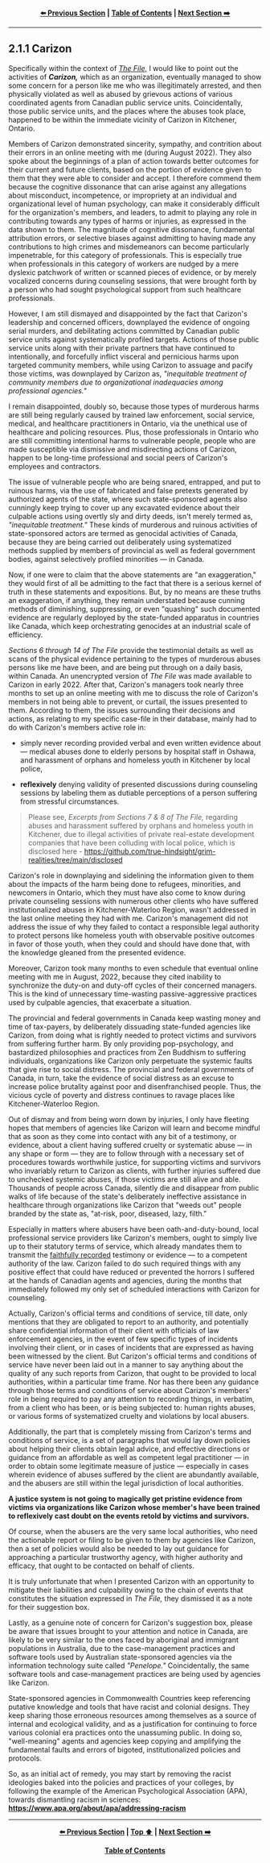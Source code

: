 <div align="center">
  
  **[:arrow_left: Previous Section][Prev] | [Table of Contents][TOC] | [Next Section :arrow_right:][Next]**
  
  [Prev]: ./02-1.md
  [Next]: ./02-1-2.md
  [TOC]: ./README.md#table-of-contents
  
</div>

---

## 2.1.1 Carizon

Specifically within the context of *[The File,](https://github.com/true-hindsight/grim-realities/blob/main/navigating-this-gitrepo.md#20-navigating-this-documentation)* I would like to point out the activities of ***Carizon,*** which as an organization, eventually managed to show some concern for a person like me who was illegitimately arrested, and then physically violated as well as abused by grievous actions of various coordinated agents from Canadian public service units. Coincidentally, those public service units, and the places where the abuses took place, happened to be within the immediate vicinity of Carizon in Kitchener, Ontario. 

Members of Carizon demonstrated sincerity, sympathy, and contrition about their errors in an online meeting with me (during August 2022). They also spoke about the beginnings of a plan of action towards better outcomes for their current and future clients, based on the portion of evidence given to them that they were able to consider and accept. I therefore commend them because the cognitive dissonance that can arise against any allegations about misconduct, incompetence, or impropriety at an individual and organizational level of human psychology, can make it considerably difficult for the organization's members, and leaders, to admit to playing any role in contributing towards any types of harms or injuries, as expressed in the data shown to them. The magnitude of cognitive dissonance, fundamental attribution errors, or selective biases against admitting to having made any contributions to high crimes and misdemeanors can become particularly impenetrable, for this category of professionals. This is especially true when professionals in this category of workers are nudged by a mere dyslexic patchwork of written or scanned pieces of evidence, or by merely vocalized concerns during counseling sessions, that were brought forth by a person who had sought psychological support from such healthcare professionals.

However, I am still dismayed and disappointed by the fact that Carizon's leadership and concerned officers, downplayed the evidence of ongoing serial murders, and debilitating actions committed by Canadian public service units against systematically profiled targets. Actions of those public service units along with their private partners that have continued to intentionally, and forcefully inflict visceral and pernicious harms upon targeted community members, while using Carizon to assuage and pacify those victims, was downplayed by Carizon as, *"inequitable treatment of community members due to organizational inadequacies among professional agencies."* 

I remain disappointed, doubly so, because those types of murderous harms are still being regularly caused by trained law enforcement, social service, medical, and healthcare practitioners in Ontario, via the unethical use of healthcare and policing resources. Plus, those professionals in Ontario who are still committing intentional harms to vulnerable people, people who are made susceptible via dismissive and misdirecting actions of Carizon, happen to be long-time professional and social peers of Carizon's employees and contractors.

The issue of vulnerable people who are being snared, entrapped, and put to ruinous harms, via the use of fabricated and false pretexts generated by authorized agents of the state, where such state-sponsored agents also cunningly keep trying to cover up any excavated evidence about their culpable actions using overtly sly and dirty deeds, isn't merely termed as, *"inequitable treatment."* These kinds of murderous and ruinous activities of state-sponsored actors are termed as genocidal activities of Canada, because they are being carried out deliberately using systematized methods supplied by members of provincial as well as federal government bodies, against selectively profiled minorities — in Canada.

Now, if one were to claim that the above statements are "an exaggeration," they would first of all be admitting to the fact that there is a serious kernel of truth in these statements and expositions. But, by no means are these truths an exaggeration, if anything, they remain understated because cunning methods of diminishing, suppressing, or even "quashing" such documented evidence are regularly deployed by the state-funded apparatus in countries like Canada, which keep orchestrating genocides at an industrial scale of efficiency.

*Sections 6 through 14 of The File* provide the testimonial details as well as scans of the physical evidence pertaining to the types of murderous abuses persons like me have been, and are being put through on a daily basis, within Canada. An unencrypted version of *The File* was made available to Carizon in early 2022. After that, Carizon's managers took nearly three months to set up an online meeting with me to discuss the role of Carizon's members in not being able to prevent, or curtail, the issues presented to them. According to them, the issues surrounding their decisions and actions, as relating to my specific case-file in their database, mainly had to do with Carizon's members active role in: 
    
- simply never recording provided verbal and even written evidence about — medical abuses done to elderly persons by hospital staff in Oshawa, and harassment of orphans and homeless youth in Kitchener by local police,   
    
- **reflexively** denying validity of presented discussions during counseling sessions by labeling them as dutiable perceptions of a person suffering from stressful circumstances. 
    
>Please see, *Excerpts from Sections 7 & 8 of The File,* regarding abuses and harassment suffered by orphans and homeless youth in Kitchener, due to illegal activities of private real-estate development companies that have been colluding with local police, which is disclosed here - https://github.com/true-hindsight/grim-realities/tree/main/disclosed

Carizon's role in downplaying and sidelining the information given to them about the impacts of the harm being done to refugees, minorities, and newcomers in Ontario, which they must have also come to know during private counseling sessions with numerous other clients who have suffered institutionalized abuses in Kitchener-Waterloo Region, wasn't addressed in the last online meeting they had with me. Carizon's management did not address the issue of why they failed to contact a responsible legal authority to protect persons like homeless youth with observable positive outcomes in favor of those youth, when they could and should have done that, with the knowledge gleaned from the presented evidence. 

Moreover, Carizon took many months to even schedule that eventual online meeting with me in August, 2022, because they cited inability to synchronize the duty-on and duty-off cycles of their concerned managers. This is the kind of unnecessary time-wasting passive-aggressive practices used by culpable agencies, that exacerbate a situation. 

The provincial and federal governments in Canada keep wasting money and time of tax-payers, by deliberately dissuading state-funded agencies like Carizon, from doing what is rightly needed to protect victims and survivors from suffering further harm. By only providing pop-psychology, and bastardized philosophies and practices from Zen Buddhism to suffering individuals, organizations like Carizon only perpetuate the systemic faults that give rise to social distress. The provincial and federal governments of Canada, in turn, take the evidence of social distress as an excuse to increase police brutality against poor and disenfranchised people. Thus, the vicious cycle of poverty and distress continues to ravage places like Kitchener-Waterloo Region. 

Out of dismay and from being worn down by injuries, I only have fleeting hopes that members of agencies like Carizon will learn and become mindful that as soon as they come into contact with any bit of a testimony, or evidence, about a client having suffered cruelty or systematic abuse — in any shape or form — they are to follow through with a necessary set of procedures towards worthwhile justice, for supporting victims and survivors who invariably return to Carizon as clients, with further injuries suffered due to unchecked systemic abuses, if those victims are still alive and able. Thousands of people across Canada, silently die and disappear from public walks of life because of the state's deliberately ineffective assistance in healthcare through organizations like Carizon that "weeds out" people branded by the state as, "at-risk,  poor, diseased, lazy, filth." 

Especially in matters where abusers have been oath-and-duty-bound, local professional service providers like Carizon's members, ought to simply live up to their statutory terms of service, which already mandates them to transmit the <ins>faithfully recorded</ins> testimony or evidence — to a competent authority of the law. Carizon failed to do such required things with any positive effect that could have reduced or prevented the horrors I suffered at the hands of Canadian agents and agencies, during the months that immediately followed my only set of scheduled interactions with Carizon for counseling. 

Actually, Carizon's official terms and conditions of service, till date, only mentions that they are obligated to report to an authority, and potentially share confidential information of their client with officials of law enforcement agencies, in the event of few specific types of incidents involving their client, or in cases of incidents that are expressed as having been witnessed by the client. But Carizon's official terms and conditions of service have never been laid out in a manner to say anything about the quality of any such reports from Carizon, that ought to be provided to local authorities, within a particular time frame. Nor has there been any guidance through those terms and conditions of service about Carizon's members' role in being required to pay any attention to recording things, in verbatim, from a client who has been, or is being subjected to: human rights abuses, or various forms of systematized cruelty and violations by local abusers. 

Additionally, the part that is completely missing from Carizon's terms and conditions of service, is a set of paragraphs that would lay down policies about helping their clients obtain legal advice, and effective directions or guidance from an affordable as well as competent legal practitioner — in order to obtain some legitimate measure of justice — especially in cases wherein evidence of abuses suffered by the client are abundantly available, and the abusers are still within the legal jurisdiction of local authorities. 

**A justice system is not going to magically get pristine evidence from victims via organizations like Carizon whose member's have been trained to reflexively cast doubt on the events retold by victims and survivors.** 

Of course, when the abusers are the very same local authorities, who need the actionable report or filing to be given to them by agencies like Carizon, then a set of policies would also be needed to lay out guidance for approaching a particular trustworthy agency, with higher authority and efficacy, that ought to be contacted on behalf of clients.  

It is truly unfortunate that when I presented Carizon with an opportunity to mitigate their liabilities and culpability owing to the chain of events that constitutes the situation expressed in *The File,* they dismissed it as a note for their suggestion box.

Lastly, as a genuine note of concern for Carizon's suggestion box, please be aware that issues brought to your attention and notice in Canada, are likely to be very similar to the ones faced by aboriginal and immigrant populations in Australia, due to the case-management practices and software tools used by Australian state-sponsored agencies via the information technology suite called *"Penelope."* Coincidentally, the same software tools and case-management practices are being used by agencies like Carizon. 

State-sponsored agencies in Commonwealth Countries keep referencing putative knowledge and tools that have racist and colonial designs. They keep sharing those erroneous resources among themselves as a source of internal and ecological validity, and as a justification for continuing to force various colonial era practices onto the unassuming public. In doing so, "well-meaning" agents and agencies keep copying and amplifying the fundamental faults and errors of bigoted, institutionalized policies and protocols.

So, as an initial act of remedy, you may start by removing the racist ideologies baked into the policies and practices of your colleges, by following the example of the American Psychological Association (APA), towards dismantling racism in sciences:<b> https://www.apa.org/about/apa/addressing-racism </b>  

---
<div align="center">
  
  **[:arrow_left: Previous Section][Prev] | [Top :arrow_up:][Top] | [Next Section :arrow_right:][Next]** 
  
  **[Table of Contents][TOC]**

  [Prev]: ./02-1.md
  [Top]: ./02-1-1.md#211-carizon
  [Next]: ./02-1-2.md
  [TOC]: ./README.md#table-of-contents
  
</div>